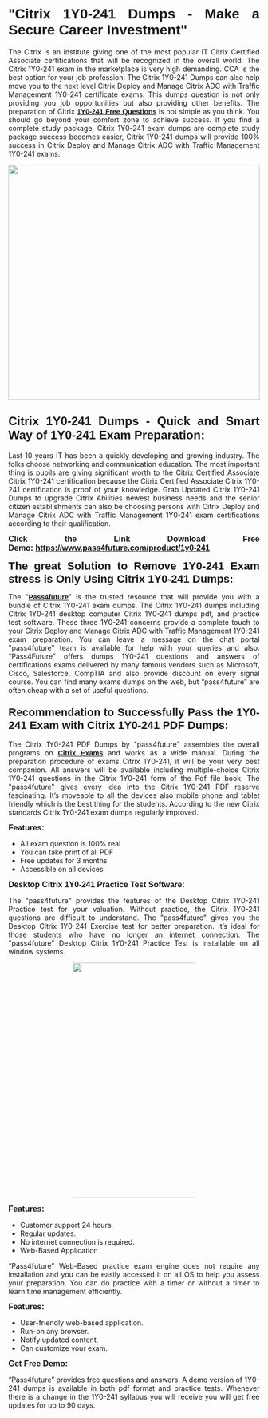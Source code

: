 
<h1 style="text-align: justify;"><span style="font-family:Tahoma,Geneva,sans-serif;"><strong>"Citrix 1Y0-241 Dumps - Make a Secure Career Investment"</strong></span></h1>

<p style="text-align: justify;">The Citrix is an institute giving one of the most popular IT Citrix Certified Associate certifications that will be recognized in the overall world. The Citrix 1Y0-241 exam in the marketplace is very high demanding. CCA is the best option for your job profession. The Citrix 1Y0-241 Dumps can also help move you to the next level Citrix Deploy and Manage Citrix ADC with Traffic Management 1Y0-241 certificate exams. This dumps question is not only providing you job opportunities but also providing other benefits. The preparation of Citrix <span style="font-family:Tahoma,Geneva,sans-serif;"><strong><a href="https://www.pass4future.com/questions/citrix/1y0-241">1Y0-241 Free Questions</a></strong></span> is not simple as you think. You should go beyond your comfort zone to achieve success. If you find a complete study package, Citrix 1Y0-241 exam dumps are complete study package success becomes easier, Citrix 1Y0-241 dumps will provide 100% success in Citrix Deploy and Manage Citrix ADC with Traffic Management 1Y0-241 exams.</p>

<p style="text-align: justify;"><a href="https://www.pass4future.com/product/1y0-241"><img alt="" src="https://lh3.googleusercontent.com/pw/AM-JKLVhEO4I138wJzOepD3laGU-R1M7eT-OTYdow6pCESip26lSeaxxzS9BVWUKuzj1e3L_MoxCfVgBEvV8ODwl1LGzlZbt6HJm3NXXplPwnYiBfuYM_eQCcVVRMaAwHdsl3AhHOZS-up7mzwmd4i4EpEGq=w1112-h625-no?authuser=0" style="width: 100%; height: 470px;" /></a></p>

<h2 style="text-align: justify;"><span style="font-size:24px;"><strong><span style="font-family:Tahoma,Geneva,sans-serif;">Citrix 1Y0-241 Dumps - Quick and Smart Way of 1Y0-241 Exam Preparation:</span></strong></span></h2>

<p style="text-align: justify;">Last 10 years IT has been a quickly developing and growing industry. The folks choose networking and communication education. The most important thing is pupils are giving significant worth to the Citrix Certified Associate Citrix 1Y0-241 certification because the Citrix Certified Associate Citrix 1Y0-241 certification is proof of your knowledge. Grab Updated Citrix 1Y0-241 Dumps to upgrade Citrix Abilities newest business needs and the senior citizen establishments can also be choosing persons with Citrix Deploy and Manage Citrix ADC with Traffic Management 1Y0-241 exam certifications according to their qualification.</p>

<p style="text-align: justify;"><strong><span style="font-family:Lucida Sans Unicode,Lucida Grande,sans-serif;"><span style="font-size:16px;">Click the Link Download Free Demo: <a href="https://www.pass4future.com/product/1y0-241">https://www.pass4future.com/product/1y0-241</a></span></span></strong></p>

<p style="text-align: justify;"><strong><span style="font-size:22px;"><span style="font-family:Tahoma,Geneva,sans-serif;">The great Solution to Remove 1Y0-241 Exam stress is Only Using Citrix 1Y0-241 Dumps:</span></span></strong></p>

<p style="text-align: justify;">The "<span style="font-family:Lucida Sans Unicode,Lucida Grande,sans-serif;"><a href="https://www.pass4future.com/"><strong>Pass4future</strong></a></span>" is the trusted resource that will provide you with a bundle of Citrix 1Y0-241 exam dumps. The Citrix 1Y0-241 dumps including Citrix 1Y0-241 desktop computer Citrix 1Y0-241 dumps pdf, and practice test software. These three 1Y0-241 concerns provide a complete touch to your Citrix Deploy and Manage Citrix ADC with Traffic Management 1Y0-241 exam preparation. You can leave a message on the chat portal "pass4future" team is available for help with your queries and also. “Pass4Future” offers dumps 1Y0-241 questions and answers of certifications exams delivered by many famous vendors such as Microsoft, Cisco, Salesforce, CompTIA and also provide discount on every signal course. You can find many exams dumps on the web, but “pass4future” are often cheap with a set of useful questions.</p>

<h3 style="text-align: justify;"><span style="font-size:22px;"><strong><span style="font-family:Tahoma,Geneva,sans-serif;">Recommendation to Successfully Pass the 1Y0-241 Exam with Citrix 1Y0-241 PDF Dumps:</span></strong></span></h3>

<p style="text-align: justify;">The Citrix 1Y0-241 PDF Dumps by "pass4future" assembles the overall programs on <span style="font-family:Lucida Sans Unicode,Lucida Grande,sans-serif;"><strong><a href="https://www.pass4future.com/citrix">Citrix Exams</a></strong></span> and works as a wide manual. During the preparation procedure of exams Citrix 1Y0-241, it will be your very best companion. All answers will be available including multiple-choice Citrix 1Y0-241 questions in the Citrix 1Y0-241 form of the Pdf file book. The "pass4future" gives every idea into the Citrix 1Y0-241 PDF reserve fascinating. It’s moveable to all the devices also mobile phone and tablet friendly which is the best thing for the students. According to the new Citrix standards Citrix 1Y0-241 exam dumps regularly improved.</p>

<p style="text-align: justify;"><span style="font-family:Lucida Sans Unicode,Lucida Grande,sans-serif;"><span style="font-size:16px;"><strong>Features:</strong></span></span></p>

<ul>
	<li style="text-align: justify;">All exam question is 100% real</li>
	<li style="text-align: justify;">You can take print of all PDF</li>
	<li style="text-align: justify;">Free updates for 3 months </li>
	<li style="text-align: justify;">Accessible on all devices</li>
</ul>

<p style="text-align: justify;"><span style="font-family:Tahoma,Geneva,sans-serif;"><span style="font-size:16px;"><strong>Desktop Citrix 1Y0-241 Practice Test Software:</strong></span></span></p>

<p style="text-align: justify;">The "pass4future" provides the features of the Desktop Citrix 1Y0-241 Practice test for your valuation. Without practice, the Citrix 1Y0-241 questions are difficult to understand. The "pass4future" gives you the Desktop Citrix 1Y0-241 Exercise test for better preparation. It’s ideal for those students who have no longer an internet connection. The "pass4future" Desktop Citrix 1Y0-241 Practice Test is installable on all window systems.</p>

<p style="text-align: center;"><a href="https://www.pass4future.com/product/1y0-241"><img alt="" src="https://lh3.googleusercontent.com/pw/AM-JKLV3yUm3jiqqIo1xIsj1VJ_UeysYexQY-pRYO0rIFl3vg11QZioN-gzffpw2AfKqFynWuvoXOreWrWS0swpr4xmOSWfwII2jvatteuqrfxiWGFBSHPiZUCoi33jqeymK5dmu-0enyX6tayRCAMHw05jv=s625-no?authuser=0" style="width: 70%; height: 470px;" /></a></p>

<p style="text-align: justify;"><span style="font-size:16px;"><span style="font-family:Lucida Sans Unicode,Lucida Grande,sans-serif;"><strong>Features:</strong></span></span></p>

<ul>
	<li style="text-align: justify;">Customer support 24 hours. </li>
	<li style="text-align: justify;">Regular updates. </li>
	<li style="text-align: justify;">No internet connection is required.</li>
	<li style="text-align: justify;">Web-Based Application</li>
</ul>

<p style="text-align: justify;">“Pass4future” Web-Based practice exam engine does not require any installation and you can be easily accessed it on all OS to help you assess your preparation. You can do practice with a timer or without a timer to learn time management efficiently.</p>

<p style="text-align: justify;"><strong><span style="font-size:16px;"><span style="font-family:Lucida Sans Unicode,Lucida Grande,sans-serif;">Features:</span></span></strong></p>

<ul>
	<li style="text-align: justify;">User-friendly web-based application.</li>
	<li style="text-align: justify;">Run-on any browser. </li>
	<li style="text-align: justify;">Notify updated content.</li>
	<li style="text-align: justify;">Can customize your exam.</li>
</ul>

<p style="text-align: justify;"><span style="font-size:16px;"><span style="font-family:Lucida Sans Unicode,Lucida Grande,sans-serif;"><strong>Get Free Demo:</strong></span></span></p>

<p style="text-align: justify;">“Pass4future” provides free questions and answers. A demo version of 1Y0-241 dumps is available in both pdf format and practice tests. Whenever there is a change in the 1Y0-241 syllabus you will receive you will get free updates for up to 90 days. </p>
